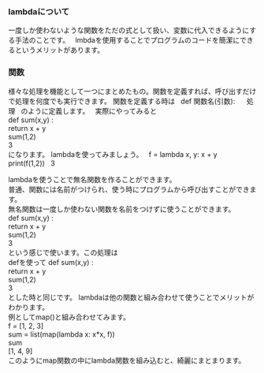 ### lambdaについて
一度しか使わないような関数をただの式として扱い、変数に代入できるようにする手法のことです。  
lmbdaを使用することでプログラムのコードを簡潔にできるというメリットがあります。  
  
### 関数  
様々な処理を機能として一つにまとめたもの。関数を定義すれば、呼び出すだけで処理を何度でも実行できます。 
関数を定義する時は  
def 関数名(引数):  
    処理  
のように定義します。  
実際にやってみると  
def sum(x,y) :  
    return x + y  
sum(1,2)  
3  
になります。 
lambdaを使ってみましょう。  
f = lambda x, y: x + y  
print(f(1,2))  
3






lambdaを使うことで無名関数を作ることができます。    
普通、関数には名前がつけられ、使う時にプログラムから呼び出すことができます。  
無名関数は一度しか使わない関数を名前をつけずに使うことができます。  
def sum(x,y) :  
    return x + y  
sum(1,2)  
3  
という感じで使います。この処理は  
defを使って
def sum(x,y) :  
    return x + y  
sum(1,2)  
3  
とした時と同じです。
lambdaは他の関数と組み合わせて使うことでメリットがわかります。  
例としてmap()と組み合わせてみます。  
f = [1, 2, 3]  
sum = list(map(lambda x: x*x, f))  
sum  
[1, 4, 9]  
このようにmap関数の中にlambda関数を組み込むと、綺麗にまとまります。
